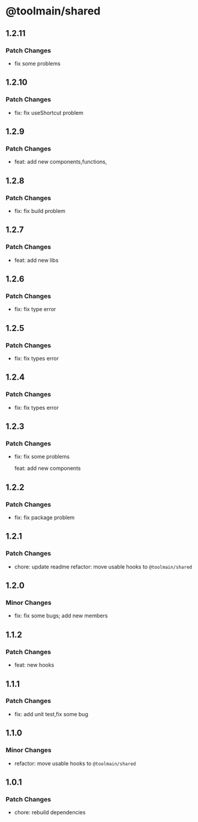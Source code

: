 # @toolmain/shared

## 1.2.11

### Patch Changes

- fix some problems

## 1.2.10

### Patch Changes

- fix: fix useShortcut problem

## 1.2.9

### Patch Changes

- feat: add new components,functions,

## 1.2.8

### Patch Changes

- fix: fix build problem

## 1.2.7

### Patch Changes

- feat: add new libs

## 1.2.6

### Patch Changes

- fix: fix type error

## 1.2.5

### Patch Changes

- fix: fix types error

## 1.2.4

### Patch Changes

- fix: fix types error

## 1.2.3

### Patch Changes

- fix: fix some problems

  feat: add new components

## 1.2.2

### Patch Changes

- fix: fix package problem

## 1.2.1

### Patch Changes

- chore: update readme refactor: move usable hooks to `@toolmain/shared`

## 1.2.0

### Minor Changes

- fix: fix some bugs; add new members

## 1.1.2

### Patch Changes

- feat: new hooks

## 1.1.1

### Patch Changes

- fix: add unit test,fix some bug

## 1.1.0

### Minor Changes

- refactor: move usable hooks to `@toolmain/shared`

## 1.0.1

### Patch Changes

- chore: rebuild dependencies
